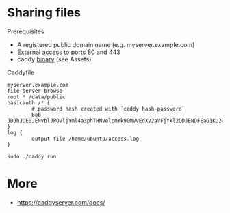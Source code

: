 # Sharing files

Prerequisites

* A registered public domain name (e.g. myserver.example.com)
* External access to ports 80 and 443
* caddy [binary](https://github.com/caddyserver/caddy/releases) (see Assets)

Caddyfile

```
myserver.example.com
file_server browse
root * /data/public
basicauth /* {
        # password hash created with `caddy hash-password`
        Bob JDJhJDE0JENVblJPOVljYml4a3phTHNVelpmYk90MVVEdXV2aVFjYkl2ODJENDFEaG1KU29TRGNCUHp5
}
log {
        output file /home/ubuntu/access.log
}
```

```
sudo ./caddy run
```

# More

* https://caddyserver.com/docs/

